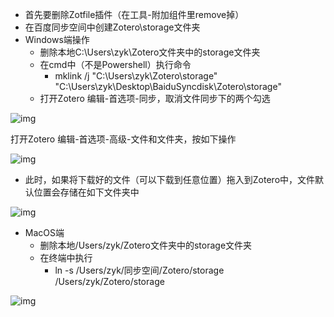 - 首先要删除Zotfile插件（在工具-附加组件里remove掉）
- 在百度同步空间中创建Zotero\storage文件夹
- Windows端操作
  - 删除本地C:\Users\zyk\Zotero文件夹中的storage文件夹
  - 在cmd中（不是Powershell）执行命令
    - mklink /j "C:\Users\zyk\Zotero\storage" "C:\Users\zyk\Desktop\BaiduSyncdisk\Zotero\storage"
  - 打开Zotero 编辑-首选项-同步，取消文件同步下的两个勾选

![img](https://fwpzs9u58f2.feishu.cn/space/api/box/stream/download/asynccode/?code=ZTgyMzJmOTVkZjljODFhZjk1MmJlZWZjNTU0YjUxNzRfbG5xcWNuS0FlWWFScnVwQmdadk9DN0NsUmlseHpENGtfVG9rZW46RlhkNmJ2eHREb1lhYkZ4clVNTmNrU2t0bjRiXzE2OTY4NTEzMDM6MTY5Njg1NDkwM19WNA)

打开Zotero 编辑-首选项-高级-文件和文件夹，按如下操作

![img](https://fwpzs9u58f2.feishu.cn/space/api/box/stream/download/asynccode/?code=ODgwNjlmOWFiZDJlMDU3YjI5NjFjZjUwYmMzNTJlMjJfMXdQRXRMVUN3YnBLWHBQOEhzWmZXekRSa0Y0VkpSY2hfVG9rZW46TXJqOWI2enpCb3BibzB4VkVSQmN3ZUhPbktnXzE2OTY4NTEzMDM6MTY5Njg1NDkwM19WNA)

- 此时，如果将下载好的文件（可以下载到任意位置）拖入到Zotero中，文件默认位置会存储在如下文件夹中

![img](https://fwpzs9u58f2.feishu.cn/space/api/box/stream/download/asynccode/?code=ZTZlODg4NDJlNzA5ZTI5YWQyNjUwMzk1Y2VlOTk0ZTRfR3FwYnZnaFFpT1Bad3BnTjE1THRIT0ZkR0o5QlJDeklfVG9rZW46QlFVT2IwSFVqbzc0OVV4VjU0U2NYV3RqbmxjXzE2OTY4NTEzMDM6MTY5Njg1NDkwM19WNA)

- MacOS端
  - 删除本地/Users/zyk/Zotero文件夹中的storage文件夹
  - 在终端中执行
    - ln -s /Users/zyk/同步空间/Zotero/storage /Users/zyk/Zotero/storage

![img](https://fwpzs9u58f2.feishu.cn/space/api/box/stream/download/asynccode/?code=N2I0NTZjNzI4M2MxZmM2YWRhOGU1ZjkxMDQ5MzBhZmZfV1J4RVpqdDdEVGRtcUxDOU5GVm52dnk5ZHNWTHJ2QmxfVG9rZW46UzlBRGJ2UVlmb3VZcmJ4TUtBYWNzM0YxbmNoXzE2OTY4NTEzMDM6MTY5Njg1NDkwM19WNA)